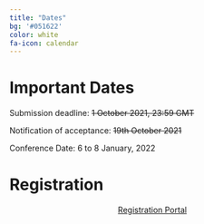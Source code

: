 ```yaml
---
title: "Dates"
bg: '#051622'
color: white
fa-icon: calendar
---
```


# Important Dates

Submission deadline: ~~1 October 2021, 23:59 GMT~~

Notification of acceptance: ~~19th October 2021~~

Conference Date: 6 to 8 January, 2022


# Registration

<div align="center">
<a href="https://estore.plymouth.ac.uk/conferences-and-events/faculty-of-arts-humanities-and-business/school-of-humanities-and-performing-arts/bferma-research-students-conference-2022" class="btn vspace btn-success btn-lg mr-1" role="button"><i class="fa fa-arrow-right" aria-hidden="true"></i> Registration Portal</a>
</div>
